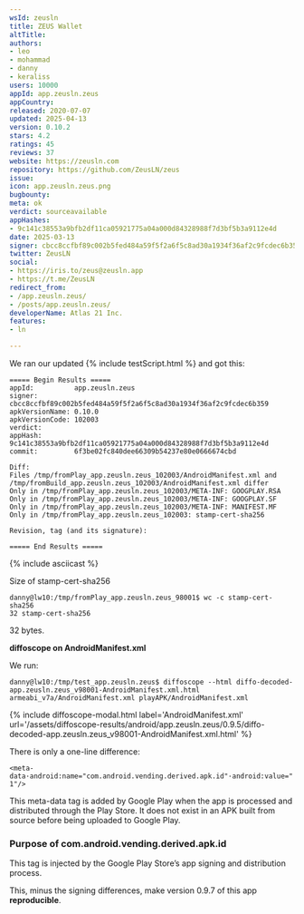 ```yaml
---
wsId: zeusln
title: ZEUS Wallet
altTitle: 
authors:
- leo
- mohammad
- danny
- keraliss
users: 10000
appId: app.zeusln.zeus
appCountry: 
released: 2020-07-07
updated: 2025-04-13
version: 0.10.2
stars: 4.2
ratings: 45
reviews: 37
website: https://zeusln.com
repository: https://github.com/ZeusLN/zeus
issue: 
icon: app.zeusln.zeus.png
bugbounty: 
meta: ok
verdict: sourceavailable
appHashes:
- 9c141c38553a9bfb2df11ca05921775a04a000d84328988f7d3bf5b3a9112e4d
date: 2025-03-13
signer: cbcc8ccfbf89c002b5fed484a59f5f2a6f5c8ad30a1934f36af2c9fcdec6b359
twitter: ZeusLN
social:
- https://iris.to/zeus@zeusln.app
- https://t.me/ZeusLN
redirect_from:
- /app.zeusln.zeus/
- /posts/app.zeusln.zeus/
developerName: Atlas 21 Inc.
features:
- ln

---
```


We ran our updated {% include testScript.html %} and got this:

```
===== Begin Results =====
appId:          app.zeusln.zeus
signer:         cbcc8ccfbf89c002b5fed484a59f5f2a6f5c8ad30a1934f36af2c9fcdec6b359
apkVersionName: 0.10.0
apkVersionCode: 102003
verdict:        
appHash:        9c141c38553a9bfb2df11ca05921775a04a000d84328988f7d3bf5b3a9112e4d
commit:         6f3be02fc840dee66309b54237e80e0666674cbd

Diff:
Files /tmp/fromPlay_app.zeusln.zeus_102003/AndroidManifest.xml and /tmp/fromBuild_app.zeusln.zeus_102003/AndroidManifest.xml differ
Only in /tmp/fromPlay_app.zeusln.zeus_102003/META-INF: GOOGPLAY.RSA
Only in /tmp/fromPlay_app.zeusln.zeus_102003/META-INF: GOOGPLAY.SF
Only in /tmp/fromPlay_app.zeusln.zeus_102003/META-INF: MANIFEST.MF
Only in /tmp/fromPlay_app.zeusln.zeus_102003: stamp-cert-sha256

Revision, tag (and its signature):

===== End Results =====

```

{% include asciicast %}

Size of stamp-cert-sha256

```
danny@lw10:/tmp/fromPlay_app.zeusln.zeus_98001$ wc -c stamp-cert-sha256
32 stamp-cert-sha256
```

32 bytes.

**diffoscope on AndroidManifest.xml**

We run: 

`danny@lw10:/tmp/test_app.zeusln.zeus$ diffoscope --html diffo-decoded-app.zeusln.zeus_v98001-AndroidManifest.xml.html armeabi_v7a/AndroidManifest.xml playAPK/AndroidManifest.xml`

{% include diffoscope-modal.html label='AndroidManifest.xml' url='/assets/diffoscope-results/android/app.zeusln.zeus/0.9.5/diffo-decoded-app.zeusln.zeus_v98001-AndroidManifest.xml.html' %}

There is only a one-line difference:

`<meta-data·android:name="com.android.vending.derived.apk.id"·android:value="1"/>`

This meta-data tag is added by Google Play when the app is processed and distributed through the Play Store. It does not exist in an APK built from source before being uploaded to Google Play.

### Purpose of com.android.vending.derived.apk.id

This tag is injected by the Google Play Store’s app signing and distribution process.

This, minus the signing differences, make version 0.9.7 of this app **reproducible**.

